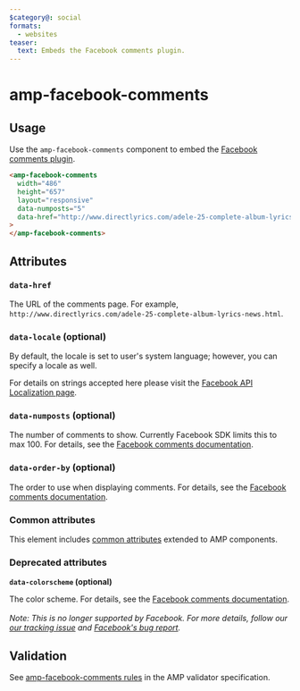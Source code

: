 ```yaml
---
$category@: social
formats:
  - websites
teaser:
  text: Embeds the Facebook comments plugin.
---
```


<!---
Copyright 2015 The AMP HTML Authors. All Rights Reserved.

Licensed under the Apache License, Version 2.0 (the "License");
you may not use this file except in compliance with the License.
You may obtain a copy of the License at

      http://www.apache.org/licenses/LICENSE-2.0

Unless required by applicable law or agreed to in writing, software
distributed under the License is distributed on an "AS-IS" BASIS,
WITHOUT WARRANTIES OR CONDITIONS OF ANY KIND, either express or implied.
See the License for the specific language governing permissions and
limitations under the License.
-->

# amp-facebook-comments

## Usage

Use the `amp-facebook-comments` component to embed the [Facebook comments plugin](https://developers.facebook.com/docs/plugins/comments).

```html
<amp-facebook-comments
  width="486"
  height="657"
  layout="responsive"
  data-numposts="5"
  data-href="http://www.directlyrics.com/adele-25-complete-album-lyrics-news.html"
>
</amp-facebook-comments>
```

## Attributes

### `data-href`

The URL of the comments page. For example,
`http://www.directlyrics.com/adele-25-complete-album-lyrics-news.html`.

### `data-locale` (optional)

By default, the locale is set to user's system language; however, you can
specify a locale as well.

For details on strings accepted here please visit the
[Facebook API Localization page](https://developers.facebook.com/docs/internationalization).

### `data-numposts` (optional)

The number of comments to show. Currently Facebook SDK limits this to max 100.
For details, see the
[Facebook comments documentation](https://developers.facebook.com/docs/plugins/comments).

### `data-order-by` (optional)

The order to use when displaying comments. For details, see the
[Facebook comments documentation](https://developers.facebook.com/docs/plugins/comments).

### Common attributes

This element includes [common attributes](https://amp.dev/documentation/guides-and-tutorials/learn/common_attributes)
extended to AMP components.

### Deprecated attributes

**`data-colorscheme` (optional)**

The color scheme. For details, see the <a href="https://developers.facebook.com/docs/plugins/comments">Facebook comments documentation</a>.<br><br><em>Note: This is no longer supported by Facebook. For more details, follow our <a href="https://github.com/ampproject/amphtml/issues/29980">our tracking issue</a> and <a href="https://developers.facebook.com/support/bugs/1759174414250782/">Facebook's bug report</a>.</em>


## Validation

See [amp-facebook-comments rules](validator-amp-facebook-comments.protoascii) in the AMP validator specification.
